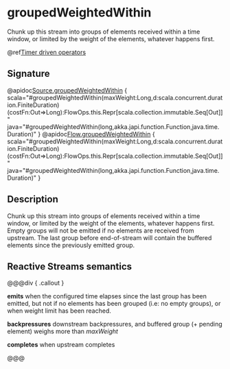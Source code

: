 # groupedWeightedWithin

Chunk up this stream into groups of elements received within a time window, or limited by the weight of the elements, whatever happens first.

@ref[Timer driven operators](../index.md#timer-driven-operators)

## Signature

@apidoc[Source.groupedWeightedWithin](Source) { scala="#groupedWeightedWithin(maxWeight:Long,d:scala.concurrent.duration.FiniteDuration)(costFn:Out=&gt;Long):FlowOps.this.Repr[scala.collection.immutable.Seq[Out]]" java="#groupedWeightedWithin(long,akka.japi.function.Function,java.time.Duration)" }
@apidoc[Flow.groupedWeightedWithin](Flow) { scala="#groupedWeightedWithin(maxWeight:Long,d:scala.concurrent.duration.FiniteDuration)(costFn:Out=&gt;Long):FlowOps.this.Repr[scala.collection.immutable.Seq[Out]]" java="#groupedWeightedWithin(long,akka.japi.function.Function,java.time.Duration)" }


## Description

Chunk up this stream into groups of elements received within a time window, or limited by the weight of the elements,
whatever happens first. Empty groups will not be emitted if no elements are received from upstream.
The last group before end-of-stream will contain the buffered elements since the previously emitted group.

## Reactive Streams semantics

@@@div { .callout }

**emits** when the configured time elapses since the last group has been emitted,
but not if no elements has been grouped (i.e: no empty groups), or when weight limit has been reached.

**backpressures** downstream backpressures, and buffered group (+ pending element) weighs more than *maxWeight*

**completes** when upstream completes

@@@

